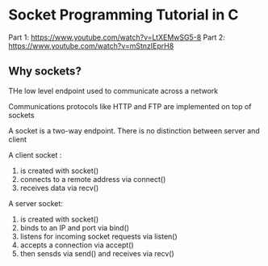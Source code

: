 # Socket Programming Tutorial in C

Part 1: https://www.youtube.com/watch?v=LtXEMwSG5-8
Part 2: https://www.youtube.com/watch?v=mStnzIEprH8

## Why sockets?

THe low level endpoint used to communicate across a network

Communications protocols like HTTP and FTP are implemented on top of sockets

A socket is a two-way endpoint. There is no distinction between server and client

A client socket :
1. is created with socket()
2. connects to a remote address via connect()
3. receives data via recv()

A server socket:
1. is created with socket()
2. binds to an IP and port via bind()
3. listens for incoming socket requests via listen()
4. accepts a connection via accept()
3. then sensds via send() and receives via recv()